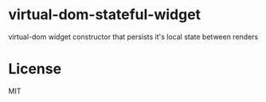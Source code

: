 # virtual-dom-stateful-widget
virtual-dom widget constructor that persists it's local state between renders

# License
MIT
